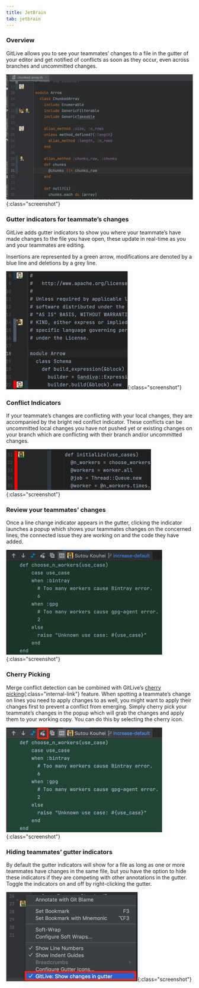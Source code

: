 ```yaml
---
title: JetBrain
tab: jetbrain
---
```


### Overview

GitLive allows you to see your teammates’ changes to a file in the gutter of your editor and get notified of conflicts as soon as they occur, even across branches and uncommitted changes.

![jetbrains Gutter](/uploads/jetbrains-gutter-cherry-pick.gif "jetbrains Gutter"){:class="screenshot"}
### Gutter indicators for teammate’s changes
GitLive adds gutter indicators to show you where your teammate’s have made changes to the file you have open, these update in real-time as you and your teammates are editing.

Insertions are represented by a green arrow, modifications are denoted by a blue line and deletions by a  grey line.

![jetbrains Gutter](/uploads/jetbrains-gutter-teammate.jpg "jetbrains Gutter"){:class="screenshot"}

### Conflict Indicators
If your teammate’s changes are conflicting with your local changes, they are accompanied by the bright red conflict indicator. These conflicts can be uncommitted local changes you have not pushed yet or existing changes on your branch which are conflicting with their branch and/or uncommitted changes.

![jetbrains Red Gutter](/uploads/jetbrains-red-gutter.jpg "jetbrains Red Gutter"){:class="screenshot"}


### Review your teammates’ changes
Once a line change indicator appears in the gutter, clicking the indicator launches a popup which shows your teammates changes on the concerned lines, the connected issue they are working on and the code they have added.

![jetbrains Gutter Popup](/uploads/jetbrains-gutter-popup.jpg "jetbrains Gutter Popup"){:class="screenshot"}

### Cherry Picking
Merge conflict detection can be combined with GitLive’s [cherry picking](/docs/cherrypicking){:class="internal-link"} feature. When spotting a teammate’s change on lines you need to apply changes to as well, you might want to apply their changes first to prevent a conflict from emerging. Simply cherry pick your teammate’s changes in the popup which will grab the changes and apply them to your working copy. You can do this by selecting the cherry icon.

![jetbrains Gutter Cherry Pick](/uploads/jetbrains-gutter-cherry-pick.jpeg "jetbrains Gutter Cherry Pick"){:class="screenshot"}

### Hiding teammates’ gutter indicators
By default the gutter indicators will show for a file as long as one or more teammates have changes in the same file, but you have the option to hide these indicators if they are competing with other annotations in the gutter. Toggle the indicators on and off by right-clicking the gutter.

![jetbrains Toggle](/uploads/jetbrains-toggle.jpeg "jetbrains Toggle"){:class="screenshot"}
